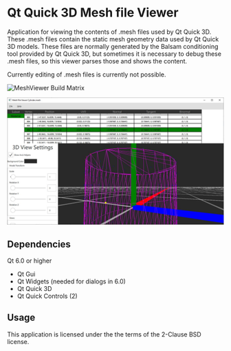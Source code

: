 # Qt Quick 3D Mesh file Viewer

Application for viewing the contents of .mesh files used by Qt Quick 3D. These .mesh files contain the static mesh geometry data used by Qt Quick 3D models. These files are normally generated by the Balsam conditioning tool provided by Qt Quick 3D, but sometimes it is necessary to debug these .mesh files, so this viewer parses those and shows the content.

Currently editing of .mesh files is currently not possible.

![MeshViewer Build Matrix](https://github.com/nezticle/MeshViewer/workflows/MeshViewer%20Build%20Matrix/badge.svg)

![Screenshot](/images/screen_shot.jpg?raw=true "Mesh Viewer Screenshot")

## Dependencies

Qt 6.0 or higher
- Qt Gui
- Qt Widgets (needed for dialogs in 6.0)
- Qt Quick 3D
- Qt Quick Controls (2)

## Usage

This application is licensed under the the terms of the 2-Clause BSD license.
